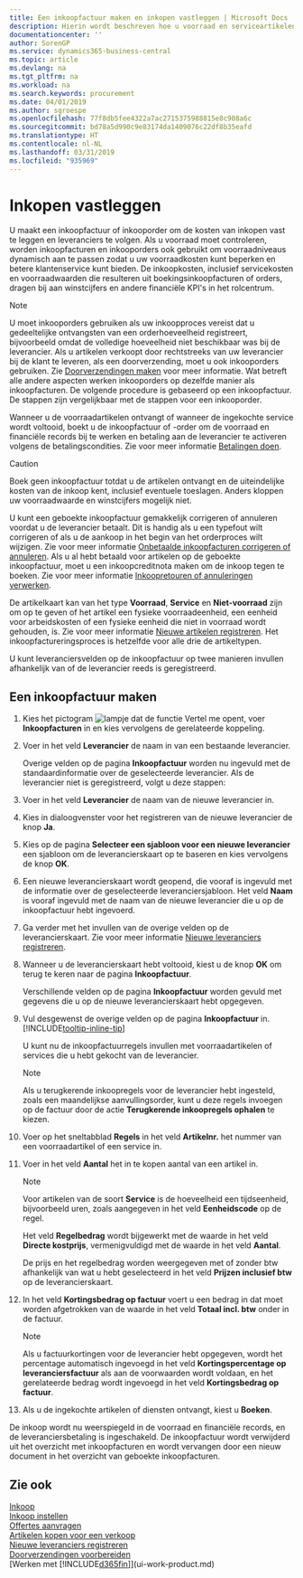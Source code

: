 ```yaml
---
title: Een inkoopfactuur maken en inkopen vastleggen | Microsoft Docs
description: Hierin wordt beschreven hoe u voorraad en serviceartikelen inkoopt door inkoopfacturen of inkooporders te maken en te boeken.
documentationcenter: ''
author: SorenGP
ms.service: dynamics365-business-central
ms.topic: article
ms.devlang: na
ms.tgt_pltfrm: na
ms.workload: na
ms.search.keywords: procurement
ms.date: 04/01/2019
ms.author: sgroespe
ms.openlocfilehash: 77f8db5fee4322a7ac2715375988815e8c908a6c
ms.sourcegitcommit: bd78a5d990c9e83174da1409076c22df8b35eafd
ms.translationtype: HT
ms.contentlocale: nl-NL
ms.lasthandoff: 03/31/2019
ms.locfileid: "935969"
---
```

# <a name="record-purchases"></a>Inkopen vastleggen
U maakt een inkoopfactuur of inkooporder om de kosten van inkopen vast te leggen en leveranciers te volgen. Als u voorraad moet controleren, worden inkoopfacturen en inkooporders ook gebruikt om voorraadniveaus dynamisch aan te passen zodat u uw voorraadkosten kunt beperken en betere klantenservice kunt bieden. De inkoopkosten, inclusief servicekosten en voorraadwaarden die resulteren uit boekingsinkoopfacturen of orders, dragen bij aan winstcijfers en andere financiële KPI's in het rolcentrum.

> [!NOTE]  
>   U moet inkooporders gebruiken als uw inkoopproces vereist dat u gedeeltelijke ontvangsten van een orderhoeveelheid registreert, bijvoorbeeld omdat de volledige hoeveelheid niet beschikbaar was bij de leverancier. Als u artikelen verkoopt door rechtstreeks van uw leverancier bij de klant te leveren, als een doorverzending, moet u ook inkooporders gebruiken. Zie [Doorverzendingen maken](sales-how-drop-shipment.md) voor meer informatie. Wat betreft alle andere aspecten werken inkooporders op dezelfde manier als inkoopfacturen. De volgende procedure is gebaseerd op een inkoopfactuur. De stappen zijn vergelijkbaar met de stappen voor een inkooporder.

Wanneer u de voorraadartikelen ontvangt of wanneer de ingekochte service wordt voltooid, boekt u de inkoopfactuur of -order om de voorraad en financiële records bij te werken en betaling aan de leverancier te activeren volgens de betalingscondities. Zie voor meer informatie [Betalingen doen](payables-make-payments.md).

> [!CAUTION]  
>   Boek geen inkoopfactuur totdat u de artikelen ontvangt en de uiteindelijke kosten van de inkoop kent, inclusief eventuele toeslagen. Anders kloppen uw voorraadwaarde en winstcijfers mogelijk niet.

U kunt een geboekte inkoopfactuur gemakkelijk corrigeren of annuleren voordat u de leverancier betaalt. Dit is handig als u een typefout wilt corrigeren of als u de aankoop in het begin van het orderproces wilt wijzigen. Zie voor meer informatie [Onbetaalde inkoopfacturen corrigeren of annuleren](purchasing-how-correct-cancel-unpaid-purchase-invoices.md). Als u al hebt betaald voor artikelen op de geboekte inkoopfactuur, moet u een inkoopcreditnota maken om de inkoop tegen te boeken. Zie voor meer informatie [Inkoopretouren of annuleringen verwerken](purchasing-how-process-purchase-returns-cancellations.md).

De artikelkaart kan van het type **Voorraad**, **Service** en **Niet-voorraad** zijn om op te geven of het artikel een fysieke voorraadeenheid, een eenheid voor arbeidskosten of een fysieke eenheid die niet in voorraad wordt gehouden, is. Zie voor meer informatie [Nieuwe artikelen registreren](inventory-how-register-new-items.md). Het inkoopfactureringsproces is hetzelfde voor alle drie de artikeltypen.

U kunt leveranciersvelden op de inkoopfactuur op twee manieren invullen afhankelijk van of de leverancier reeds is geregistreerd.

## <a name="to-create-a-purchase-invoice"></a>Een inkoopfactuur maken
1. Kies het pictogram ![lampje dat de functie Vertel me opent](media/ui-search/search_small.png "Vertel me wat u wilt doen"), voer **Inkoopfacturen** in en kies vervolgens de gerelateerde koppeling.  
2. Voer in het veld **Leverancier** de naam in van een bestaande leverancier.

    Overige velden op de pagina **Inkoopfactuur** worden nu ingevuld met de standaardinformatie over de geselecteerde leverancier. Als de leverancier niet is geregistreerd, volgt u deze stappen:
3. Voer in het veld **Leverancier** de naam van de nieuwe leverancier in.
4. Kies in dialoogvenster voor het registreren van de nieuwe leverancier de knop **Ja**.
5. Kies op de pagina **Selecteer een sjabloon voor een nieuwe leverancier** een sjabloon om de leverancierskaart op te baseren en kies vervolgens de knop **OK**.
6. Een nieuwe leverancierskaart wordt geopend, die vooraf is ingevuld met de informatie over de geselecteerde leveranciersjabloon. Het veld **Naam** is vooraf ingevuld met de naam van de nieuwe leverancier die u op de inkoopfactuur hebt ingevoerd.
7. Ga verder met het invullen van de overige velden op de leverancierskaart. Zie voor meer informatie [Nieuwe leveranciers registreren](purchasing-how-register-new-vendors.md).  
8. Wanneer u de leverancierskaart hebt voltooid, kiest u de knop **OK** om terug te keren naar de pagina **Inkoopfactuur**.

    Verschillende velden op de pagina **Inkoopfactuur** worden gevuld met gegevens die u op de nieuwe leverancierskaart hebt opgegeven.
9. Vul desgewenst de overige velden op de pagina **Inkoopfactuur** in. [!INCLUDE[tooltip-inline-tip](includes/tooltip-inline-tip_md.md)]

    U kunt nu de inkoopfactuurregels invullen met voorraadartikelen of services die u hebt gekocht van de leverancier.

    > [!NOTE]  
    >   Als u terugkerende inkoopregels voor de leverancier hebt ingesteld, zoals een maandelijkse aanvullingsorder, kunt u deze regels invoegen op de factuur door de actie **Terugkerende inkoopregels ophalen** te kiezen.
10. Voer op het sneltabblad **Regels** in het veld **Artikelnr.** het nummer van een voorraadartikel of een service in.
11. Voer in het veld **Aantal** het in te kopen aantal van een artikel in.

    > [!NOTE]  
    >   Voor artikelen van de soort **Service** is de hoeveelheid een tijdseenheid, bijvoorbeeld uren, zoals aangegeven in het veld **Eenheidscode** op de regel.

    Het veld **Regelbedrag** wordt bijgewerkt met de waarde in het veld **Directe kostprijs**, vermenigvuldigd met de waarde in het veld **Aantal**.

    De prijs en het regelbedrag worden weergegeven met of zonder btw afhankelijk van wat u hebt geselecteerd in het veld **Prijzen inclusief btw** op de leverancierskaart.
12. In het veld **Kortingsbedrag op factuur** voert u een bedrag in dat moet worden afgetrokken van de waarde in het veld **Totaal incl. btw** onder in de factuur.

    > [!NOTE]  
    >   Als u factuurkortingen voor de leverancier hebt opgegeven, wordt het percentage automatisch ingevoegd in het veld **Kortingspercentage op leveranciersfactuur** als aan de voorwaarden wordt voldaan, en het gerelateerde bedrag wordt ingevoegd in het veld **Kortingsbedrag op factuur**.
13. Als u de ingekochte artikelen of diensten ontvangt, kiest u **Boeken**.

De inkoop wordt nu weerspiegeld in de voorraad en financiële records, en de leveranciersbetaling is ingeschakeld. De inkoopfactuur wordt verwijderd uit het overzicht met inkoopfacturen en wordt vervangen door een nieuw document in het overzicht van geboekte inkoopfacturen.

## <a name="see-also"></a>Zie ook
[Inkoop](purchasing-manage-purchasing.md)  
[Inkoop instellen](purchasing-setup-purchasing.md)  
[Offertes aanvragen](purchasing-how-request-quotes.md)  
[Artikelen kopen voor een verkoop](purchasing-how-purchase-products-sale.md)  
[Nieuwe leveranciers registreren](purchasing-how-register-new-vendors.md)  
[Doorverzendingen voorbereiden](sales-how-drop-shipment.md)  
[Werken met [!INCLUDE[d365fin](includes/d365fin_md.md)]](ui-work-product.md)
